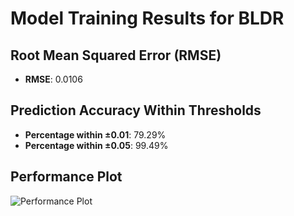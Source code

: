 # Model Training Results for BLDR

## Root Mean Squared Error (RMSE)
- **RMSE**: 0.0106

## Prediction Accuracy Within Thresholds
- **Percentage within ±0.01**: 79.29%
- **Percentage within ±0.05**: 99.49%

## Performance Plot
![Performance Plot](../imgs/BLDR.png)
